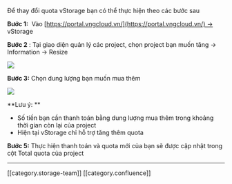 Để thay đổi quota vStorage bạn có thể thực hiện theo các bước sau 

 **Bước 1:**  Vào [https://portal.vngcloud.vn/](https://portal.vngcloud.vn/) → vStorage 

 **Bước 2** : Tại giao diện quản lý các project, chọn project bạn muốn tăng → Information → Resize 

![](images/storage/image2020-4-10_13-8-21.png)

 **Bước 3:**  Chọn dung lượng bạn muốn mua thêm 

![](images/storage/image2019-7-12_14-47-33.png)

 **Lưu ý: ** 


* Số tiền bạn cần thanh toán bằng dung lượng mua thêm trong khoảng thời gian còn lại của project 
* Hiện tại vStorage chỉ hỗ trợ tăng thêm quota

 **Bước 5:**  Thực hiện thanh toán và quota mới của bạn sẽ được cập nhật trong cột Total quota của project 





*****

[[category.storage-team]] 
[[category.confluence]] 
